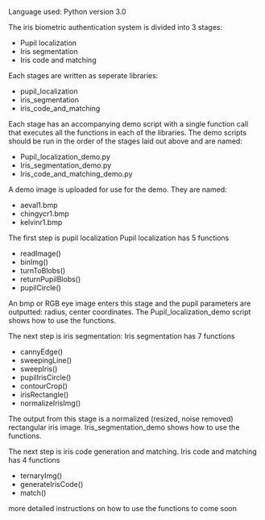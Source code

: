 Language used: Python version 3.0


The iris biometric authentication system is divided into 3 stages:

- Pupil localization
- Iris segmentation
- Iris code and matching

Each stages are written as seperate libraries:
- pupil_localization
- iris_segmentation
- iris_code_and_matching

Each stage has an accompanying demo script with a single function call that executes all the functions in each of the libraries. The demo scripts should be run in the order of the stages laid out above and are named:
- Pupil_localization_demo.py
- Iris_segmentation_demo.py
- Iris_code_and_matching_demo.py

A demo image is uploaded for use for the demo. They are named:
- aeval1.bmp
- chingycr1.bmp
- kelvinr1.bmp

The first step is pupil localization
Pupil localization has 5 functions

- readImage()
- binImg()
- turnToBlobs()
- returnPupilBlobs()
- pupilCircle()

An bmp or RGB eye image enters this stage and the pupil parameters are outputted: radius, center coordinates. The Pupil_localization_demo script shows how to use the functions.


The next step is iris segmentation:
Iris segmentation has 7 functions

- cannyEdge()
- sweepingLine()
- sweepIris()
- pupilIrisCircle()
- contourCrop()
- irisRectangle()
- normalizeIrisImg()

The output from this stage is a normalized (resized, noise removed) rectangular iris image. Iris_segmentation_demo shows how to use the functions.

The next step is iris code generation and matching.
Iris code and matching has 4 functions

- ternaryImg()
- generateIrisCode()
- match()


more detailed instructions on how to use the functions to come soon